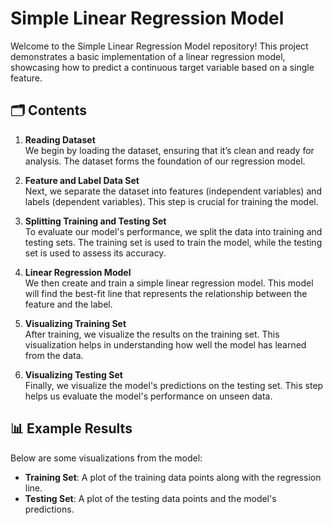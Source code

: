 # Simple Linear Regression Model

Welcome to the Simple Linear Regression Model repository! This project demonstrates a basic implementation of a linear regression model, showcasing how to predict a continuous target variable based on a single feature.

## 🗂️ Contents

1. **Reading Dataset**  
   We begin by loading the dataset, ensuring that it’s clean and ready for analysis. The dataset forms the foundation of our regression model.

2. **Feature and Label Data Set**  
   Next, we separate the dataset into features (independent variables) and labels (dependent variables). This step is crucial for training the model.

3. **Splitting Training and Testing Set**  
   To evaluate our model's performance, we split the data into training and testing sets. The training set is used to train the model, while the testing set is used to assess its accuracy.

4. **Linear Regression Model**  
   We then create and train a simple linear regression model. This model will find the best-fit line that represents the relationship between the feature and the label.

5. **Visualizing Training Set**  
   After training, we visualize the results on the training set. This visualization helps in understanding how well the model has learned from the data.

6. **Visualizing Testing Set**  
   Finally, we visualize the model's predictions on the testing set. This step helps us evaluate the model's performance on unseen data.

## 📊 Example Results

Below are some visualizations from the model:

- **Training Set**: A plot of the training data points along with the regression line.
- **Testing Set**: A plot of the testing data points and the model's predictions.
